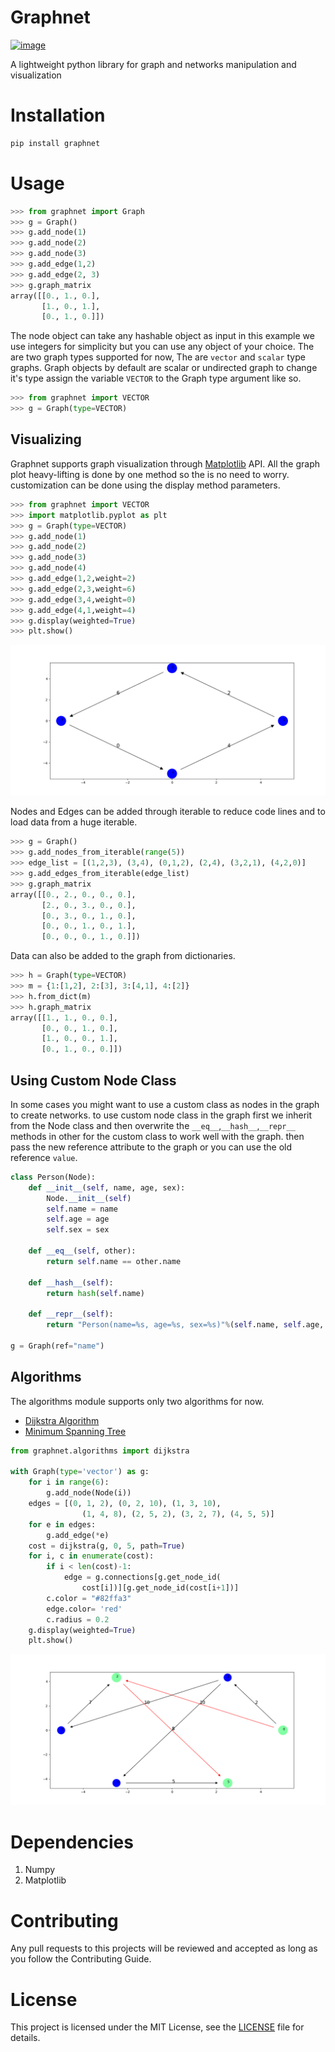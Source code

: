 # Graphnet
[![image](https://img.shields.io/pypi/pyversions/present.svg)](https://pypi.org/project/pygnet/)

A lightweight python library for graph and networks manipulation and visualization

# Installation
```bash
pip install graphnet
```

# Usage
```python
>>> from graphnet import Graph
>>> g = Graph()
>>> g.add_node(1)
>>> g.add_node(2)
>>> g.add_node(3)
>>> g.add_edge(1,2)
>>> g.add_edge(2, 3)
>>> g.graph_matrix
array([[0., 1., 0.],
       [1., 0., 1.],
       [0., 1., 0.]])
```
The node object can take any hashable object as input in this example we use integers for simplicity but you can use any object of your choice. The are two graph types supported for now, The are `vector` and `scalar` type graphs. Graph objects by default are scalar or undirected graph to change it's type assign the variable `VECTOR` to the Graph type argument like so.

```python
>>> from graphnet import VECTOR
>>> g = Graph(type=VECTOR)
```
## Visualizing
Graphnet supports graph visualization through [Matplotlib](https://matplotlib.org/) API. All the graph plot heavy-lifting is done by one method so the is no need to worry. customization can be done using the display method parameters.

```python
>>> from graphnet import VECTOR
>>> import matplotlib.pyplot as plt
>>> g = Graph(type=VECTOR)
>>> g.add_node(1)
>>> g.add_node(2)
>>> g.add_node(3)
>>> g.add_node(4)
>>> g.add_edge(1,2,weight=2)
>>> g.add_edge(2,3,weight=6)
>>> g.add_edge(3,4,weight=0)
>>> g.add_edge(4,1,weight=4)
>>> g.display(weighted=True)
>>> plt.show()
```
![image plot](/assets/Figure_1.png)

Nodes and Edges can be added through iterable to reduce code lines and to load data from a huge iterable.

```python
>>> g = Graph()
>>> g.add_nodes_from_iterable(range(5))
>>> edge_list = [(1,2,3), (3,4), (0,1,2), (2,4), (3,2,1), (4,2,0)]
>>> g.add_edges_from_iterable(edge_list)
>>> g.graph_matrix
array([[0., 2., 0., 0., 0.],
       [2., 0., 3., 0., 0.],
       [0., 3., 0., 1., 0.],
       [0., 0., 1., 0., 1.],
       [0., 0., 0., 1., 0.]])
```
Data can also be added to the graph from dictionaries.

```python
>>> h = Graph(type=VECTOR)
>>> m = {1:[1,2], 2:[3], 3:[4,1], 4:[2]}
>>> h.from_dict(m)
>>> h.graph_matrix
array([[1., 1., 0., 0.],
       [0., 0., 1., 0.],
       [1., 0., 0., 1.],
       [0., 1., 0., 0.]])
```

## Using Custom Node Class
In some cases you might want to use a custom class as nodes in the graph to create networks. to use custom node class in the graph first we inherit from the Node class and then overwrite the `__eq__`,`__hash__`,`__repr__` methods in other for the custom class to work well with the graph. then pass the new reference attribute to the graph or you can use the old reference `value`.

```python
class Person(Node):
    def __init__(self, name, age, sex):
        Node.__init__(self)
        self.name = name
        self.age = age
        self.sex = sex
    
    def __eq__(self, other):
        return self.name == other.name

    def __hash__(self):
        return hash(self.name)

    def __repr__(self):
        return "Person(name=%s, age=%s, sex=%s)"%(self.name, self.age, self.sex)

g = Graph(ref="name")
```

## Algorithms
The algorithms module supports only two algorithms for now.

+ [Dijkstra Algorithm](https://en.wikipedia.org/wiki/Dijkstra%27s_algorithm)
+ [Minimum Spanning Tree](https://en.wikipedia.org/wiki/Minimum_spanning_tree) 
```python
from graphnet.algorithms import dijkstra

with Graph(type='vector') as g:
    for i in range(6):
        g.add_node(Node(i))
    edges = [(0, 1, 2), (0, 2, 10), (1, 3, 10),
                (1, 4, 8), (2, 5, 2), (3, 2, 7), (4, 5, 5)]
    for e in edges:
        g.add_edge(*e)
    cost = dijkstra(g, 0, 5, path=True)
    for i, c in enumerate(cost):
        if i < len(cost)-1:
            edge = g.connections[g.get_node_id(
                cost[i])][g.get_node_id(cost[i+1])]
        c.color = "#82ffa3"
        edge.color= 'red'
        c.radius = 0.2
    g.display(weighted=True)
    plt.show()
```
![dijkstra vis](assets/Figure_2.png)

# Dependencies
1. Numpy
2. Matplotlib

# Contributing
Any pull requests to this projects will be reviewed and accepted as long as you follow the Contributing Guide. 

# License

This project is licensed under the MIT License, see the [LICENSE](https://github.com/Fredpwol/graphnet/blob/master/LICENSE) file for details.